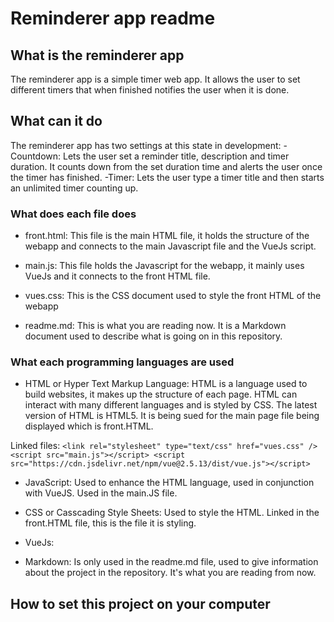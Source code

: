 # Reminderer app readme

## What is the reminderer app

The reminderer app is a simple timer web app. It allows the user to set different timers that when finished notifies the user when it is done.

## What can it do

The reminderer app has two settings at this state in development:
-Countdown: Lets the user set a reminder title, description and timer duration. It counts down from the set duration time and alerts the user once the timer has finished.
-Timer: Lets the user type a timer title and then starts an unlimited timer counting up.

### What does each file does

- front.html: This file is the main HTML file, it holds the structure of the webapp and connects to the main Javascript file and the VueJs script.

- main.js: This file holds the Javascript for the webapp, it mainly uses VueJs and it connects to the front HTML file.

- vues.css: This is the CSS document used to style the front HTML of the webapp

- readme.md: This is what you are reading now. It is a Markdown document used to describe what is going on in this repository.

### What each programming languages are used

- HTML or Hyper Text Markup Language: HTML is a language used to build websites, it makes up the structure of each page. HTML can interact with many different languages and is styled by CSS. The latest version of HTML is HTML5. It is being sued for the main page file being displayed which is front.HTML.

Linked files: `<link rel="stylesheet" type="text/css" href="vues.css" /> <script src="main.js"></script> <script src="https://cdn.jsdelivr.net/npm/vue@2.5.13/dist/vue.js"></script>`

- JavaScript: Used to enhance the HTML language, used in conjunction with VueJS. Used in the main.JS file.

- CSS or Casscading Style Sheets: Used to style the HTML. Linked in the front.HTML file, this is the file it is styling.

- VueJs:

- Markdown: Is only used in the readme.md file, used to give information about the project in the repository. It's what you are reading from now.

## How to set this project on your computer
